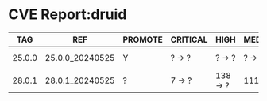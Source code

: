 # CVE Report:druid
|  TAG   |       REF       | PROMOTE | CRITICAL |   HIGH   |  MEDIUM  |   LOW   | UNKNOWN |
|--------|-----------------|---------|----------|----------|----------|---------|---------|
| 25.0.0 | 25.0.0_20240525 | Y       | ? -> ?   | ? -> ?   | ? -> ?   | ? -> ?  | ? -> ?  |
| 28.0.1 | 28.0.1_20240525 | ?       | 7 -> ?   | 138 -> ? | 111 -> ? | 35 -> ? | 1 -> ?  |

